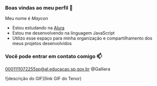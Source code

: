 ### Boas vindas ao meu perfil 💙

Meu nome é *Maycon*

- Estou estudando na [Alura](https://www.alura.com.br)
- Estou me desenvolvendo na linguagem JavaScript
- Utilizo esse espaço para minha organização e compartilhamento dos meus projetos desenvolvidos

### Você pode entrar em contato comigo 📫
0001111072255sp@al.educacao.sp.gov.br
@Galliera

![descrição do GIF](link GIF do Tenor)
